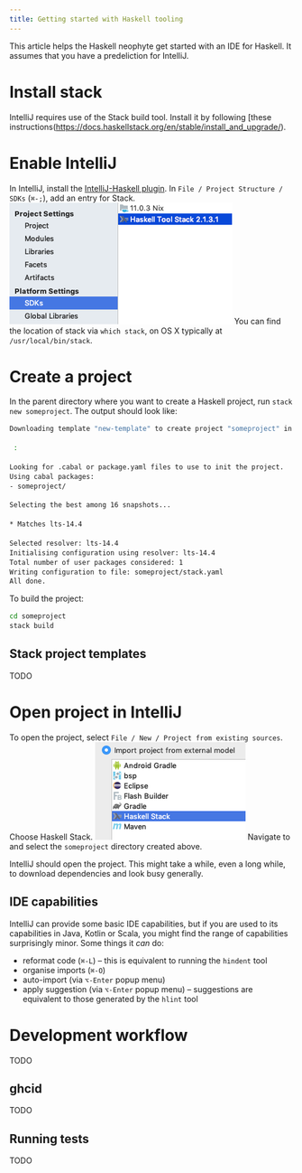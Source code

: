 ```yaml
---
title: Getting started with Haskell tooling
---
```


This article helps the Haskell neophyte get started with an IDE for Haskell.
It assumes that you have a predeliction for IntelliJ.

# Install stack

IntelliJ requires use of the Stack build tool.
Install it by following [these instructions(https://docs.haskellstack.org/en/stable/install_and_upgrade/).

# Enable IntelliJ

In IntelliJ, install the [IntelliJ-Haskell plugin](https://plugins.jetbrains.com/plugin/8258-intellij-haskell/).
In `File / Project Structure / SDKs` (`⌘-;`), add an entry for Stack. 
![stack sdk](/images/haskell-sdks.png)
You can find the location of stack via `which stack`, on OS X typically at `/usr/local/bin/stack`.

# Create a project

In the parent directory where you want to create a Haskell project, run `stack new someproject`. 
The output should look like:
```bash
Downloading template "new-template" to create project "someproject" in someproject/ ...

 :

Looking for .cabal or package.yaml files to use to init the project.
Using cabal packages:
- someproject/

Selecting the best among 16 snapshots...

* Matches lts-14.4

Selected resolver: lts-14.4
Initialising configuration using resolver: lts-14.4
Total number of user packages considered: 1
Writing configuration to file: someproject/stack.yaml
All done.
```

To build the project:
```bash
cd someproject
stack build
```

## Stack project templates

TODO

# Open project in IntelliJ

To open the project, select `File / New / Project from existing sources`.
Choose Haskell Stack.
![existing project](/images/haskell-existing-project.png)
Navigate to and select the `someproject` directory created above.

IntelliJ should open the project. This might take a while, even a long while, to download dependencies and look busy generally.

## IDE capabilities

IntelliJ can provide some basic IDE capabilities, but if you are used to its capabilities in Java, Kotlin or Scala, you might find the range of capabilities surprisingly minor. Some things it _can_ do:

- reformat code (`⌘-L`) – this is equivalent to running the `hindent` tool
- organise imports (`⌘-O`)
- auto-import (via `⌥-Enter` popup menu)
- apply suggestion (via `⌥-Enter` popup menu) – suggestions are equivalent to those generated by the `hlint` tool

# Development workflow

TODO

## ghcid

TODO

## Running tests

TODO

